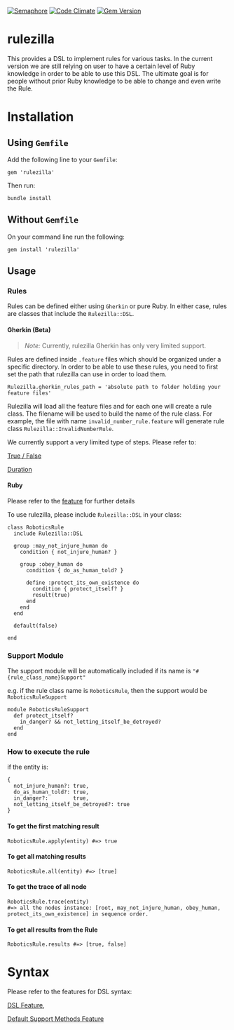 [![Semaphore](https://semaphoreapp.com/api/v1/projects/e488365d-9c57-4431-916a-72aea091d1b5/229083/shields_badge.png)](https://semaphoreapp.com/simplybusiness/rulezilla)
[![Code Climate](https://codeclimate.com/repos/53ecc0416956800c1d01f6bf/badges/76b47eaeffc33e312508/gpa.svg)](https://codeclimate.com/repos/53ecc0416956800c1d01f6bf/feed)
[![Gem Version](https://badge.fury.io/rb/rulezilla.svg)](http://badge.fury.io/rb/rulezilla)

rulezilla
=========

This provides a DSL to implement rules for various tasks. In the current version we are still relying on user to have a certain level of Ruby knowledge 
in order to be able to use this DSL. The ultimate goal is for people without prior Ruby knowledge to be able to change and even write the Rule.


# Installation

## Using `Gemfile`

Add the following line to your `Gemfile`:

    gem 'rulezilla'
    
Then run:
    
    bundle install
        
## Without `Gemfile`
        
On your command line run the following:
        
    gem install 'rulezilla'

## Usage

### Rules

Rules can be defined either using `Gherkin` or pure Ruby. In either case, rules are classes that include the `Rulezilla::DSL`.

#### Gherkin (Beta)

> *Note:* Currently, rulezilla Gherkin has only very limited support.

Rules are defined inside `.feature` files which should be organized under a specific directory. In order to be able to use these rules, you need to first
set the path that rulezilla can use in order to load them.

    Rulezilla.gherkin_rules_path = 'absolute path to folder holding your feature files'

Rulezilla will load all the feature files and for each one will create a rule class. The filename will be used to build the name of the rule class. For example,
the file with name `invalid_number_rule.feature` will generate rule class `Rulezilla::InvalidNumberRule`.

We currently support a very limited type of steps. Please refer to:

[True / False](spec/features/gherkin_rules/animal_rule.feature)

[Duration](spec/features/gherkin_rules/duration_rule.feature)

#### Ruby

Please refer to the [feature](spec/features/rulezilla_dsl_framwork.feature) for further details

To use rulezilla, please include `Rulezilla::DSL` in your class:

    class RoboticsRule
      include Rulezilla::DSL

      group :may_not_injure_human do
        condition { not_injure_human? }

        group :obey_human do
          condition { do_as_human_told? }

          define :protect_its_own_existence do
            condition { protect_itself? }
            result(true)
          end
        end
      end

      default(false)

    end

### Support Module

The support module will be automatically included if its name is `"#{rule_class_name}Support"`

e.g. if the rule class name is `RoboticsRule`, then the support would be `RoboticsRuleSupport`

    module RoboticsRuleSupport
      def protect_itself?
        in_danger? && not_letting_itself_be_detroyed?
      end
    end

### How to execute the rule

if the entity is:

    {
      not_injure_human?: true,
      do_as_human_told?: true,
      in_danger?:        true,
      not_letting_itself_be_detroyed?: true
    }

#### To get the first matching result

    RoboticsRule.apply(entity) #=> true

#### To get all matching results

    RoboticsRule.all(entity) #=> [true]

#### To get the trace of all node

    RoboticsRule.trace(entity)
    #=> all the nodes instance: [root, may_not_injure_human, obey_human, protect_its_own_existence] in sequence order.

#### To get all results from the Rule

    RoboticsRule.results #=> [true, false]


# Syntax

Please refer to the features for DSL syntax:

[DSL Feature](spec/features/rulezilla_dsl_framwork.feature),

[Default Support Methods Feature](spec/features/default_support_methods.feature)
